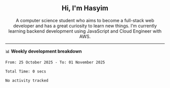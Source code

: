<h2 align="center">Hi, I'm Hasyim</h2>

<p align="center">A computer science student who aims to become a full-stack web developer and has a great curiosity to learn new things. I’m currently learning backend development using JavaScript and Cloud Engineer with AWS.</p>

---

📊 **Weekly development breakdown**

<!--START_SECTION:waka-->

```txt
From: 25 October 2025 - To: 01 November 2025

Total Time: 0 secs

No activity tracked
```

<!--END_SECTION:waka-->

<!-- - You can reach me on **hasyim11c@gmail.com** -->

